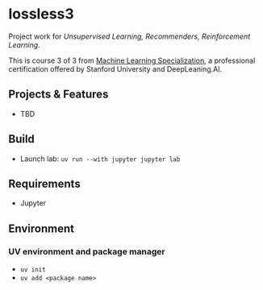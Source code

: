 # lossless3
Project work for *Unsupervised Learning, Recommenders, Reinforcement Learning*.

This is course 3 of 3 from [Machine Learning Specialization](https://online.stanford.edu/courses/soe-ymls-machine-learning-specialization), 
a professional certification offered by Stanford University and DeepLeaning.AI. 

## Projects & Features
* TBD

## Build
* Launch lab: `uv run --with jupyter jupyter lab`

## Requirements
* Jupyter

## Environment 

### UV environment and package manager
* `uv init`
* `uv add <package name>`